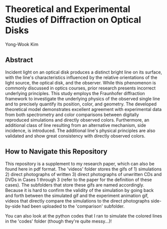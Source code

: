 # Theoretical and Experimental Studies of Diffraction on Optical Disks

Yong-Wook Kim

## Abstract

Incident light on an optical disk produces a distinct bright line on its surface, with the line's characteristics influenced by the relative orientations of the light source, the optical disk, and the observer. While this phenomenon is commonly discussed in optics courses, prior research presents incorrect underlying principles. This study employs the Fraunhofer diffraction framework to investigate the underlying physics of the observed single line and to precisely quantify its position, color, and geometry. The developed theoretical model demonstrates excellent agreement with experimental data from both spectrometry and color comparisons between digitally reproduced simulations and directly observed colors. Furthermore, an additional class of line resulting from an alternative mechanism, side incidence, is introduced. The additional line's physical principles are also validated and show great consistency with directly observed colors.

## How to Navigate this Repository

This repository is a supplement to my research paper, which can also be found here in pdf format. The 'videos' folder stores the gifs of 1) simulations 2) direct photographs of written 3) direct photographs of unwritten CDs and DVDs in Cases 1 through 3 (refer to the paper for the definition of these cases). The subfolders that store these gifs are named accordingly. Because it is hard to confirm the validity of the simulation by going back and forth between the simulated gif and the experiment animation gif, videos that directly compare the simulations to the direct photographs side-by-side had been uploaded to the 'comparison' subfolder.

You can also look at the python codes that I ran to simulate the colored lines in the 'codes' folder (though they're quite messy...)!

